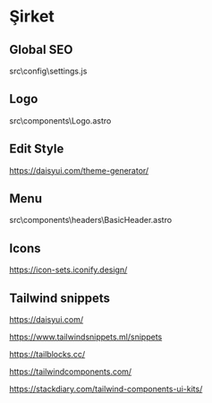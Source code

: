 # Şirket

## Global SEO

src\config\settings.js

## Logo

src\components\Logo.astro

## Edit Style

<https://daisyui.com/theme-generator/>

## Menu

src\components\headers\BasicHeader.astro

## Icons

<https://icon-sets.iconify.design/>

## Tailwind snippets

<https://daisyui.com/>

<https://www.tailwindsnippets.ml/snippets>

<https://tailblocks.cc/>

<https://tailwindcomponents.com/>

<https://stackdiary.com/tailwind-components-ui-kits/>
